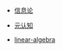 - [信息论](https://www.edrawsoft.cn/viewer/public/s/39709694597025)

- [元认知](https://www.edrawsoft.cn/viewer/public/s/a77cd140075891)

- [linear-algebra](https://note.dingeral.com/%E8%BD%A6%E5%BA%93/linear-algebra.html)
